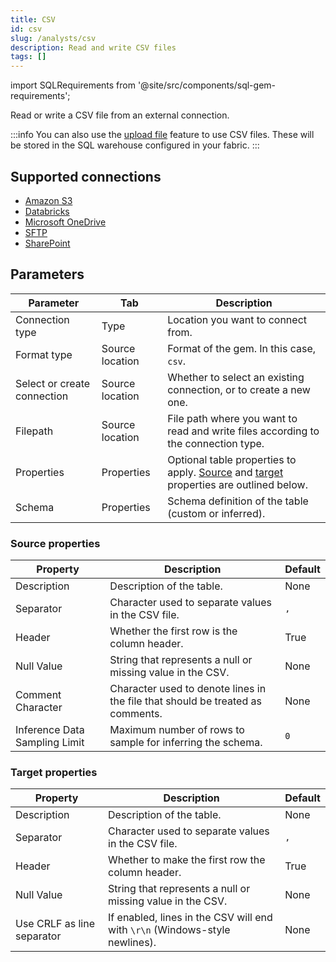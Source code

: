 ```yaml
---
title: CSV
id: csv
slug: /analysts/csv
description: Read and write CSV files
tags: []
---
```


import SQLRequirements from '@site/src/components/sql-gem-requirements';

<SQLRequirements
  execution_engine="Prophecy Automate"
  sql_package_name=""
  sql_package_version=""
/>

Read or write a CSV file from an external connection.

:::info
You can also use the [upload file](docs/analysts/development/gems/source-target/table/upload-files.md) feature to use CSV files. These will be stored in the SQL warehouse configured in your fabric.
:::

## Supported connections

- [Amazon S3](/administration/fabrics/prophecy-fabrics/connections/s3)
- [Databricks](/administration/fabrics/prophecy-fabrics/connections/databricks)
- [Microsoft OneDrive](/administration/fabrics/prophecy-fabrics/connections/onedrive)
- [SFTP](/administration/fabrics/prophecy-fabrics/connections/sftp)
- [SharePoint](/administration/fabrics/prophecy-fabrics/connections/sharepoint)

## Parameters

| Parameter                   | Tab             | Description                                                                                                                      |
| --------------------------- | --------------- | -------------------------------------------------------------------------------------------------------------------------------- |
| Connection type             | Type            | Location you want to connect from.                                                                                               |
| Format type                 | Source location | Format of the gem. In this case, `csv`.                                                                                          |
| Select or create connection | Source location | Whether to select an existing connection, or to create a new one.                                                                |
| Filepath                    | Source location | File path where you want to read and write files according to the connection type.                                               |
| Properties                  | Properties      | Optional table properties to apply. [Source](#source-properties) and [target](#target-properties) properties are outlined below. |
| Schema                      | Properties      | Schema definition of the table (custom or inferred).                                                                             |

### Source properties

| Property                      | Description                                                                    | Default |
| ----------------------------- | ------------------------------------------------------------------------------ | ------- |
| Description                   | Description of the table.                                                      | None    |
| Separator                     | Character used to separate values in the CSV file.                             | `,`     |
| Header                        | Whether the first row is the column header.                                    | True    |
| Null Value                    | String that represents a null or missing value in the CSV.                     | None    |
| Comment Character             | Character used to denote lines in the file that should be treated as comments. | None    |
| Inference Data Sampling Limit | Maximum number of rows to sample for inferring the schema.                     | `0`     |

### Target properties

| Property                   | Description                                                                 | Default |
| -------------------------- | --------------------------------------------------------------------------- | ------- |
| Description                | Description of the table.                                                   | None    |
| Separator                  | Character used to separate values in the CSV file.                          | `,`     |
| Header                     | Whether to make the first row the column header.                            | True    |
| Null Value                 | String that represents a null or missing value in the CSV.                  | None    |
| Use CRLF as line separator | If enabled, lines in the CSV will end with `\r\n` (Windows-style newlines). | None    |
